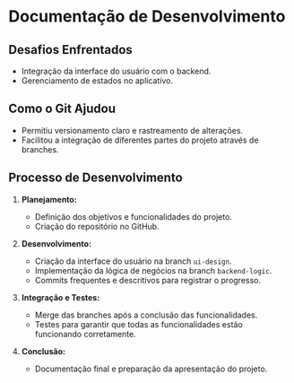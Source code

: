 # Documentação de Desenvolvimento

## Desafios Enfrentados
- Integração da interface do usuário com o backend.
- Gerenciamento de estados no aplicativo.

## Como o Git Ajudou
- Permitiu versionamento claro e rastreamento de alterações.
- Facilitou a integração de diferentes partes do projeto através de branches.

## Processo de Desenvolvimento
1. **Planejamento:**
   - Definição dos objetivos e funcionalidades do projeto.
   - Criação do repositório no GitHub.

2. **Desenvolvimento:**
   - Criação da interface do usuário na branch `ui-design`.
   - Implementação da lógica de negócios na branch `backend-logic`.
   - Commits frequentes e descritivos para registrar o progresso.

3. **Integração e Testes:**
   - Merge das branches após a conclusão das funcionalidades.
   - Testes para garantir que todas as funcionalidades estão funcionando corretamente.

4. **Conclusão:**
   - Documentação final e preparação da apresentação do projeto.
